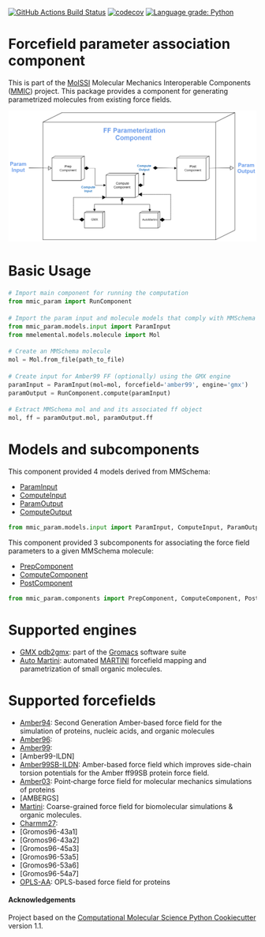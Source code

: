 [//]: # (Badges)
[![GitHub Actions Build Status](https://github.com/MolSSI/mmic_param/workflows/CI/badge.svg)](https://github.com/MolSSI/mmic_param/actions?query=workflow%3ACI)
[![codecov](https://codecov.io/gh/MolSSI/mmic_param/branch/master/graph/badge.svg)](https://codecov.io/gh/MolSSI/mmic_param/branch/master)
[![Language grade: Python](https://img.shields.io/lgtm/grade/python/g/MolSSI/mmic_param.svg?logo=lgtm&logoWidth=18)](https://lgtm.com/projects/g/MolSSI/mmic_param/context:python)

Forcefield parameter association component
========================================
This is part of the [MolSSI](http://molssi.org) Molecular Mechanics Interoperable Components ([MMIC](https://github.com/MolSSI/mmic)) project. This package provides a component for generating parametrized molecules from existing force fields.

<p align="center">
<img src="mmic_param/data/ff_component.png">
</p>

# Basic Usage
```python
# Import main component for running the computation
from mmic_param import RunComponent

# Import the param input and molecule models that comply with MMSchema
from mmic_param.models.input import ParamInput
from mmelemental.models.molecule import Mol

# Create an MMSchema molecule
mol = Mol.from_file(path_to_file)

# Create input for Amber99 FF (optionally) using the GMX engine
paramInput = ParamInput(mol=mol, forcefield='amber99', engine='gmx')
paramOutput = RunComponent.compute(paramInput)

# Extract MMSchema mol and and its associated ff object
mol, ff = paramOutput.mol, paramOutput.ff
```

# Models and subcomponents
This component provided 4 models derived from MMSchema: 
- [ParamInput](https://github.com/MolSSI/mmic_param/blob/master/mmic_param/models/input.py#L8)
- [ComputeInput](https://github.com/MolSSI/mmic_param/blob/master/mmic_param/models/input.py#L14)
- [ParamOutput](https://github.com/MolSSI/mmic_param/blob/master/mmic_param/models/output.py#L12)
- [ComputeOutput](https://github.com/MolSSI/mmic_param/blob/master/mmic_param/models/output.py#L8)

```python
from mmic_param.models.input import ParamInput, ComputeInput, ParamOutput, ComputeOutput
```

This component provided 3 subcomponents for associating the force field parameters to a given MMSchema molecule: 
- [PrepComponent](https://github.com/MolSSI/mmic_param/blob/master/mmic_param/components/prep_component.py#L7)
- [ComputeComponent](https://github.com/MolSSI/mmic_param/blob/master/mmic_param/components/post_component.py#L5)
- [PostComponent](https://github.com/MolSSI/mmic_param/blob/master/mmic_param/components/post_component.py#L5)

```python
from mmic_param.components import PrepComponent, ComputeComponent, PostComponent
```
# Supported engines
- [GMX pdb2gmx](https://manual.gromacs.org/documentation/5.1/onlinehelp/gmx-pdb2gmx.html): part of the [Gromacs](https://www.gromacs.org) software suite
- [Auto Martini](https://github.com/tbereau/auto_martini): automated [MARTINI](http://www.cgmartini.nl) forcefield mapping and parametrization of small organic molecules.

# Supported forcefields
- [Amber94](https://pubs.acs.org/doi/abs/10.1021/ja00124a002): Second Generation Amber-based force field for the simulation of proteins, nucleic acids, and organic molecules
- [Amber96](): 
- [Amber99](): 
- [Amber99-ILDN]
- [Amber99SB-ILDN](https://pubmed.ncbi.nlm.nih.gov/20408171): Amber-based force field which improves side-chain torsion potentials for the Amber ff99SB protein force field. 
- [Amber03](https://onlinelibrary.wiley.com/doi/abs/10.1002/jcc.10349): Point‐charge force field for molecular mechanics simulations of proteins
- [AMBERGS]
- [Martini](https://pubs.acs.org/doi/10.1021/jp071097f#:~:text=The%20new%20version%2C%20coined%20the,large%20number%20of%20chemical%20compounds):  Coarse-grained force field for biomolecular simulations & organic molecules.
- [Charmm27]():
- [Gromos96-43a1]
- [Gromos96-43a2]
- [Gromos96-45a3]
- [Gromos96-53a5]
- [Gromos96-53a6]
- [Gromos96-54a7]
- [OPLS-AA](https://pubs.acs.org/doi/abs/10.1021/jp003919d): OPLS-based force field for proteins

#### Acknowledgements
 
Project based on the 
[Computational Molecular Science Python Cookiecutter](https://github.com/molssi/cookiecutter-cms) version 1.1.
